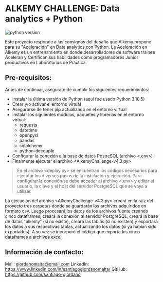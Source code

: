 # ALKEMY CHALLENGE: Data analytics + Python

![python version](https://img.shields.io/badge/python-v3.10.5-blue)

Este proyecto responde a las consignas del desafío que Alkemy propone para su "Aceleración" en Data analytics con Python. La Aceleración en Alkemy es un entrenamiento en donde desarrolladores de software trainee Aceleran y Certifican sus habilidades como programadores Junior productivos en Laboratorios de Práctica.

## Pre-requisitos:
Antes de continuar, asegurate de cumplir los siguientes requerimientos:

* Instalar la última versión de Python (aquí fue usado Python 3.10.5)
* Crear y/o activar el entorno virtual
* Asegurarse de tener pip actualizado en el entorno virtual
* Instalar los siguientes módulos, paquetes y librerías en el entorno virtual:
  * requests
  * datetime
  * openpyxl
  * pandas
  * sqlalchemy
  * python-decouple
* Configurar la conexión a la base de datos PostreSQL (archivo <.env>)
* Finalmente ejecutar el archivo <AlkemyChallenge-v4.3.py>

> En el archivo <deploy.py> se encuentran los códigos necesarios para ejecutar los diversos pasos de la instalación y ejecución.
> Para configurar la conexión se debe acceder al archivo <.env> y editar el usuario, la clave y el host del servidor PostgreSQL que se vaya a utilizar.

La ejecución del archivo <AlkemyChallenge-v4.3.py> creará en la raiz del proyecto tres carpetas donde se guardarán los archivos adquiridos en formato csv. Luego procesará los datos de los archivos fuente creando cinco dataframes, creará la conexión al servidor PostgreSQL, creará la base de datos "alkemy" (si no existe), creará las tablas (si no existen) y exportará los datos a sus respectivas tablas, actualizando los datos (si ya habían sido exportados).
A su vez se incorporó el código que exporta los cinco dataframes a archivos excel.

## Información de contacto:
Mail: giordanomalta@gmail.com
LinkedIn: https://www.linkedin.com/in/santiagogiordanomalta/
GitHub: https://github.com/santiago-giordano
